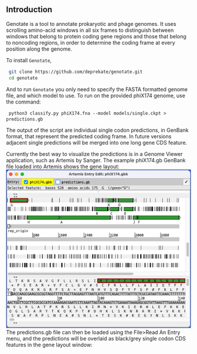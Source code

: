
Introduction
------------

Genotate is a tool to annotate prokaryotic and phage genomes.  It uses scrolling amino-acid
windows in all six frames to distinguish between windows that belong to protein coding gene
regions and those that belong to noncoding regions, in order to determine the coding frame
at every position along the genome.

To install `Genotate`,
```sh
 git clone https://github.com/deprekate/genotate.git
 cd genotate
```

And to run `Genotate` you only need to specify the FASTA formatted genome file, and which
model to use.  To run on the provided phiX174 genome, use the command:
```
 python3 classify.py phiX174.fna --model models/single.ckpt > predictions.gb
```

The output of the script are individual single codon predictions, in GenBank format, that
represent the predicted coding frame.  In future versions adjacent single predictions will
be merged into one long gene CDS feature.


Currently the best way to visualize the predictions is in a Genome Viewer application, such
as Artemis by Sanger. The example phiX174.gb GenBank file loaded into Artemis shows the 
gene layout:
![](https://github.com/deprekate/genotate/blob/main/src/genes.png)
The predictions.gb file can then be loaded using the File>Read An Entry menu, and the
predictions will be overlaid as black/grey single codon CDS features in the gene layout
window:

